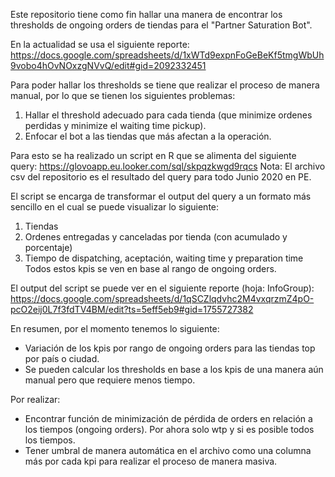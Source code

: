 Este repositorio tiene como fin hallar una manera de encontrar los thresholds de ongoing orders de tiendas para el "Partner Saturation Bot".

En la actualidad se usa el siguiente reporte: https://docs.google.com/spreadsheets/d/1xWTd9expnFoGeBeKf5tmgWbUh9vobo4hOvNOxzgNVvQ/edit#gid=2092332451

Para poder hallar los thresholds se tiene que realizar el proceso de manera manual, por lo que se tienen los siguientes problemas:
1. Hallar el threshold adecuado para cada tienda (que minimize ordenes perdidas y minimize el waiting time pickup).
2. Enfocar el bot a las tiendas que más afectan a la operación.

Para esto se ha realizado un script en R que se alimenta del siguiente query: https://glovoapp.eu.looker.com/sql/skpqzkwgd9rqcs
Nota: El archivo csv del repositorio es el resultado del query para todo Junio 2020 en PE.

El script se encarga de transformar el output del query a un formato más sencillo en el cual se puede visualizar lo siguiente:
1. Tiendas
2. Ordenes entregadas y canceladas por tienda (con acumulado y porcentaje)
3. Tiempo de dispatching, aceptación, waiting time y preparation time
Todos estos kpis se ven en base al rango de ongoing orders.

El output del script se puede ver en el siguiente reporte (hoja: InfoGroup): https://docs.google.com/spreadsheets/d/1qSCZlqdvhc2M4vxqrzmZ4pO-pcO2eij0L7f3fdTV4BM/edit?ts=5eff5eb9#gid=1755727382

En resumen, por el momento tenemos lo siguiente:
- Variación de los kpis por rango de ongoing orders para las tiendas top por país o ciudad.
- Se pueden calcular los thresholds en base a los kpis de una manera aún manual pero que requiere menos tiempo.

Por realizar:
- Encontrar función de minimización de pérdida de orders en relación a los tiempos (ongoing orders). Por ahora solo wtp y si es posible todos los tiempos.
- Tener umbral de manera automática en el archivo como una columna más por cada kpi para realizar el proceso de manera masiva.
